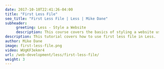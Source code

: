 ```yaml
---
date: 2017-10-10T22:41:26-04:00
title: "First Less File"
seo_title: "First Less File | Less | Mike Dane"
subheader:
     greeting: Less - Style a Website
     description: This course covers the basics of styling a website using Less. Work your way through the videos and we'll teach you everything you need to know to style a basic website!
description: This tutorial covers how to use first less file in Less.
author: Mike Dane
image: first-less-file.png
video: WUgKF3ekmr4
url: /web-development/less/first-less-file/
weight: 3
---
```

